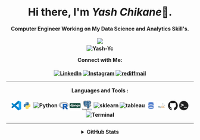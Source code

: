 <h1 align="center"> Hi there, I'm <i>Yash Chikane</i>👋.</h1>
<p align="center">
  <b>
    Computer Engineer Working on My Data Science and Analytics Skill's.<br><br>
    <img src="https://img.shields.io/website?label=YC.com&style=for-the-badge&url=https%3A%2F%2FL.com"><br>
    <img src="https://komarev.com/ghpvc/?username=Yash-Yc&label=Profile%20views&color=0e75b6&style=flat" alt="Yash-Yc" />
<p align="center"> <b>Connect with Me:
<br><br>
<a href="https://www.linkedin.com/in/yashchikane"><img align="center" alt="LinkedIn" width="22px" src="https://cdn.jsdelivr.net/npm/simple-icons@v3/icons/linkedin.svg" /></a>
<a href="https://www.instagram.com/yashchikane_"><img align="center" alt="Instagram" width="22px" src="https://cdn.jsdelivr.net/npm/simple-icons@v3/icons/instagram.svg" /></a>
<a href="mailto:chikane.yash@rediffmail.com?"><img align="center" alt="rediffmail" width="22px" src="https://cdn.jsdelivr.net/npm/simple-icons@v3/icons/gmail.svg" /></a>
</p>

---

<p align="center" >
<b>Languages and Tools :
<br>
<br>
<img align="center" alt="Visual Studio Code" width="26px" src="https://raw.githubusercontent.com/github/explore/80688e429a7d4ef2fca1e82350fe8e3517d3494d/topics/visual-studio-code/visual-studio-code.png" />
<img align="center" alt="Python" width="26px" src="https://raw.githubusercontent.com/github/explore/80688e429a7d4ef2fca1e82350fe8e3517d3494d/topics/python/python.png" />
<img align="center" alt="Python" width="41px" src="https://img.shields.io/badge/-342B029.svg?&style=for-the-badge&logo=anaconda&logoColor=white" />
<img align="center" alt="R" width="26px" src="https://raw.githubusercontent.com/github/explore/80688e429a7d4ef2fca1e82350fe8e3517d3494d/topics/r/r.png" />
<img align="center" alt="django" width="30px" src="https://raw.githubusercontent.com/devicons/devicon/master/icons/django/django-original.svg" />
<img align="center" alt="postgresql" width="28px" src="https://raw.githubusercontent.com/devicons/devicon/master/icons/postgresql/postgresql-original-wordmark.svg" />
<img align="center" alt="sklearn" width="29px" src="https://upload.wikimedia.org/wikipedia/commons/0/05/Scikit_learn_logo_small.svg" />
<img align="center" alt="tableau" width="41px" src= "https://img.shields.io/badge/-E97627?style=for-the-badge&logo=Tableau&logoColor=white" />
<img align="center" alt="SQL" width="26px" src="https://raw.githubusercontent.com/github/explore/80688e429a7d4ef2fca1e82350fe8e3517d3494d/topics/sql/sql.png" />
<img align="center" alt="MySQL" width="26px" src="https://raw.githubusercontent.com/github/explore/80688e429a7d4ef2fca1e82350fe8e3517d3494d/topics/mysql/mysql.png" />
<img align="center" alt="GitHub" width="26px" src="https://raw.githubusercontent.com/github/explore/78df643247d429f6cc873026c0622819ad797942/topics/github/github.png" />
<img align="center" alt="Terminal" width="26px" src="https://raw.githubusercontent.com/github/explore/80688e429a7d4ef2fca1e82350fe8e3517d3494d/topics/terminal/terminal.png" />
<img align="center" alt="Terminal" width="41px" src="https://img.shields.io/badge/-217346?style=for-the-badge&logo=microsoft-excel" />
</p>

---
<details align="center">
  <summary> GitHub Stats </summary>

  <img align="center" alt="Yash GitHub Stats" src="https://github-readme-stats.vercel.app/api?username=Yash-Yc&count_private=true" />

</details>

[rediffmail]: Chikane.yash@rediffmail.
[Gmail]: Chikane.yash143@gmail.com
[instagram]: https://www.instagram.com/yashchikane_
[linkedin]: https://www.linkedin.com/in/yashchikane
